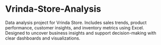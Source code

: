 # Vrinda-Store-Analysis
Data analysis project for Vrinda Store. Includes sales trends, product performance, customer insights, and inventory metrics using Excel. Designed to uncover business insights and support decision-making with clear dashboards and visualizations.
